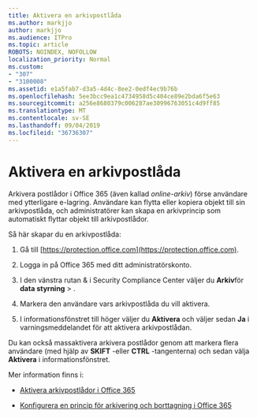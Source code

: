 ```yaml
---
title: Aktivera en arkivpostlåda
ms.author: markjjo
author: markjjo
ms.audience: ITPro
ms.topic: article
ROBOTS: NOINDEX, NOFOLLOW
localization_priority: Normal
ms.custom:
- "307"
- "3100008"
ms.assetid: e1a5fab7-d3a5-4d4c-8ee2-0edf4ec9b76b
ms.openlocfilehash: 5ee3bcc9ea1c4734958d5c404ce89e2bda6f5e63
ms.sourcegitcommit: a256e8680379c006287ae30996763051c4d9ff85
ms.translationtype: MT
ms.contentlocale: sv-SE
ms.lasthandoff: 09/04/2019
ms.locfileid: "36736307"
---
```

# <a name="enable-an-archive-mailbox"></a>Aktivera en arkivpostlåda

Arkivera postlådor i Office 365 (även kallad *online-arkiv*) förse användare med ytterligare e-lagring. Användare kan flytta eller kopiera objekt till sin arkivpostlåda, och administratörer kan skapa en arkivprincip som automatiskt flyttar objekt till arkivpostlådor.
  
Så här skapar du en arkivpostlåda:
  
1. Gå till [https://protection.office.com](https://protection.office.com).

2. Logga in på Office 365 med ditt administratörskonto.

3. I den vänstra rutan &amp; i Security Compliance Center väljer du **Arkiv**för **data styrning** \> .

4. Markera den användare vars arkivpostlåda du vill aktivera.

5. I informationsfönstret till höger väljer du **Aktivera** och väljer sedan **Ja** i varningsmeddelandet för att aktivera arkivpostlådan.

Du kan också massaktivera arkivera postlådor genom att markera flera användare (med hjälp av **SKIFT** -eller **CTRL** -tangenterna) och sedan välja **Aktivera** i informationsfönstret.
  
Mer information finns i:
  
- [Aktivera arkivpostlådor i Office 365](https://docs.microsoft.com/office365/securitycompliance/enable-archive-mailboxes)

- [Konfigurera en princip för arkivering och borttagning i Office 365](https://docs.microsoft.com//office365/securitycompliance/set-up-an-archive-and-deletion-policy-for-mailboxes)
